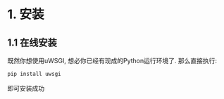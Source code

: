 # 1.  安装

## 1.1 在线安装

既然你想使用uWSGI, 想必你已经有现成的Python运行环境了. 那么直接执行:

```bash
pip install uwsgi
```

即可安装成功

